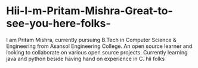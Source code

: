 # Hii-I-m-Pritam-Mishra-Great-to-see-you-here-folks-

I am Pritam Mishra, currently pursuing B.Tech in Computer Science &amp; Engineering from Asansol Engineering College. An open source learner and looking to collaborate on various open source projects. Currently learning java and python beside having hand on experience in C.
hii folks
